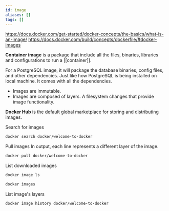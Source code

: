 ```yaml
---
id: image
aliases: []
tags: []
---
```


https://docs.docker.com/get-started/docker-concepts/the-basics/what-is-an-image/
https://docs.docker.com/build/concepts/dockerfile/#docker-images

**Container image** is a package that include all the files, binaries, libraries and configurations to run a [[container]].

For a PostgreSQL image, it will package the database binaries, config files, and other dependencies.
Just like how PostgreSQL is being installed on local machine. It comes with all the dependencies.
- Images are immutable.
- Images are composed of layers. A filesystem changes that provide image functionality.

**Docker Hub** is the default global marketplace for storing and distributing images.

Search for images
```bash
docker search docker/welcome-to-docker
```

Pull images
In output, each line represents a different layer of the image.
```bash
docker pull docker/welcome-to-docker
```

List downloaded images
```bash
docker image ls
```
```bash
docker images
```

List image's layers
```bash
docker image history docker/welcome-to-docker
```
